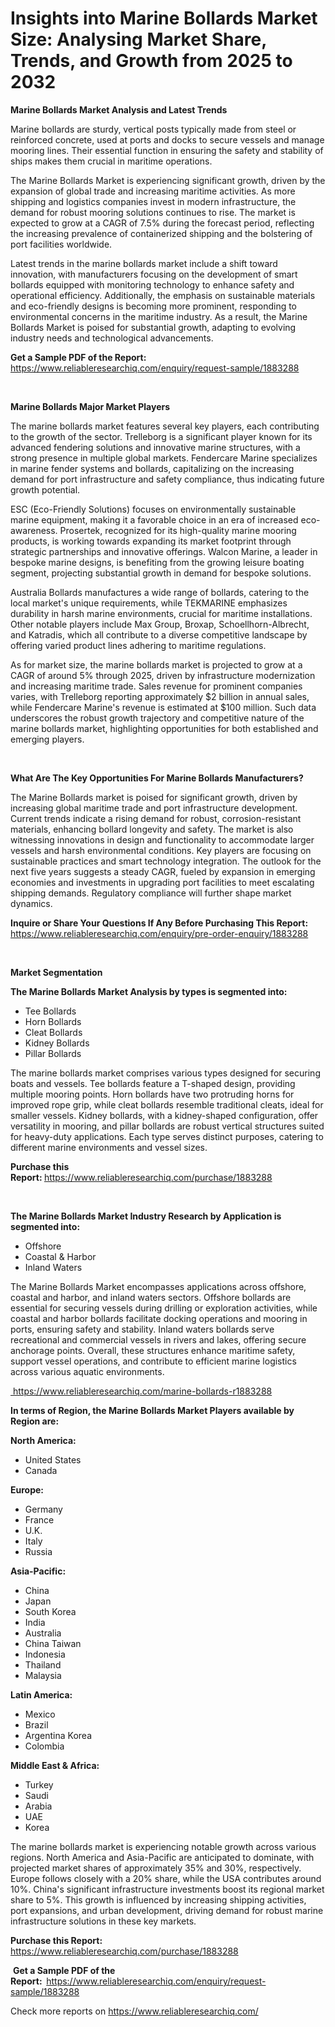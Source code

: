 <p><h1>Insights into Marine Bollards Market Size: Analysing Market Share, Trends, and Growth from 2025 to 2032</h1></p><p><strong>Marine Bollards Market Analysis and Latest Trends</strong></p>
<p><p>Marine bollards are sturdy, vertical posts typically made from steel or reinforced concrete, used at ports and docks to secure vessels and manage mooring lines. Their essential function in ensuring the safety and stability of ships makes them crucial in maritime operations.</p><p>The Marine Bollards Market is experiencing significant growth, driven by the expansion of global trade and increasing maritime activities. As more shipping and logistics companies invest in modern infrastructure, the demand for robust mooring solutions continues to rise. The market is expected to grow at a CAGR of 7.5% during the forecast period, reflecting the increasing prevalence of containerized shipping and the bolstering of port facilities worldwide.</p><p>Latest trends in the marine bollards market include a shift toward innovation, with manufacturers focusing on the development of smart bollards equipped with monitoring technology to enhance safety and operational efficiency. Additionally, the emphasis on sustainable materials and eco-friendly designs is becoming more prominent, responding to environmental concerns in the maritime industry. As a result, the Marine Bollards Market is poised for substantial growth, adapting to evolving industry needs and technological advancements.</p></p>
<p><strong>Get a Sample PDF of the Report:&nbsp;</strong> <a href="https://www.reliableresearchiq.com/enquiry/request-sample/1883288?utm_campaign=2277&utm_medium=2&utm_source=Github&utm_content=ia&utm_term=11042025&utm_id=marine-bollards">https://www.reliableresearchiq.com/enquiry/request-sample/1883288</a></p>
<p>&nbsp;</p>
<p><strong>Marine Bollards Major Market Players</strong></p>
<p><p>The marine bollards market features several key players, each contributing to the growth of the sector. Trelleborg is a significant player known for its advanced fendering solutions and innovative marine structures, with a strong presence in multiple global markets. Fendercare Marine specializes in marine fender systems and bollards, capitalizing on the increasing demand for port infrastructure and safety compliance, thus indicating future growth potential.</p><p>ESC (Eco-Friendly Solutions) focuses on environmentally sustainable marine equipment, making it a favorable choice in an era of increased eco-awareness. Prosertek, recognized for its high-quality marine mooring products, is working towards expanding its market footprint through strategic partnerships and innovative offerings. Walcon Marine, a leader in bespoke marine designs, is benefiting from the growing leisure boating segment, projecting substantial growth in demand for bespoke solutions.</p><p>Australia Bollards manufactures a wide range of bollards, catering to the local market's unique requirements, while TEKMARINE emphasizes durability in harsh marine environments, crucial for maritime installations. Other notable players include Max Group, Broxap, Schoellhorn-Albrecht, and Katradis, which all contribute to a diverse competitive landscape by offering varied product lines adhering to maritime regulations.</p><p>As for market size, the marine bollards market is projected to grow at a CAGR of around 5% through 2025, driven by infrastructure modernization and increasing maritime trade. Sales revenue for prominent companies varies, with Trelleborg reporting approximately $2 billion in annual sales, while Fendercare Marine's revenue is estimated at $100 million. Such data underscores the robust growth trajectory and competitive nature of the marine bollards market, highlighting opportunities for both established and emerging players.</p></p>
<p>&nbsp;</p>
<p><strong>What Are The Key Opportunities For Marine Bollards Manufacturers?</strong></p>
<p><p>The Marine Bollards market is poised for significant growth, driven by increasing global maritime trade and port infrastructure development. Current trends indicate a rising demand for robust, corrosion-resistant materials, enhancing bollard longevity and safety. The market is also witnessing innovations in design and functionality to accommodate larger vessels and harsh environmental conditions. Key players are focusing on sustainable practices and smart technology integration. The outlook for the next five years suggests a steady CAGR, fueled by expansion in emerging economies and investments in upgrading port facilities to meet escalating shipping demands. Regulatory compliance will further shape market dynamics.</p></p>
<p><strong>Inquire or Share Your Questions If Any Before Purchasing This Report:</strong> <a href="https://www.reliableresearchiq.com/enquiry/pre-order-enquiry/1883288?utm_campaign=2277&utm_medium=2&utm_source=Github&utm_content=ia&utm_term=11042025&utm_id=marine-bollards">https://www.reliableresearchiq.com/enquiry/pre-order-enquiry/1883288</a></p>
<p>&nbsp;</p>
<p><strong>Market Segmentation</strong></p>
<p><strong>The Marine Bollards Market Analysis by types is segmented into:</strong></p>
<p><ul><li>Tee Bollards</li><li>Horn Bollards</li><li>Cleat Bollards</li><li>Kidney Bollards</li><li>Pillar Bollards</li></ul></p>
<p><p>The marine bollards market comprises various types designed for securing boats and vessels. Tee bollards feature a T-shaped design, providing multiple mooring points. Horn bollards have two protruding horns for improved rope grip, while cleat bollards resemble traditional cleats, ideal for smaller vessels. Kidney bollards, with a kidney-shaped configuration, offer versatility in mooring, and pillar bollards are robust vertical structures suited for heavy-duty applications. Each type serves distinct purposes, catering to different marine environments and vessel sizes.</p></p>
<p><strong>Purchase this Report:&nbsp;</strong><a href="https://www.reliableresearchiq.com/purchase/1883288?utm_campaign=2277&utm_medium=2&utm_source=Github&utm_content=ia&utm_term=11042025&utm_id=marine-bollards">https://www.reliableresearchiq.com/purchase/1883288</a></p>
<p>&nbsp;</p>
<p><strong>The Marine Bollards Market Industry Research by Application is segmented into:</strong></p>
<p><ul><li>Offshore</li><li>Coastal & Harbor</li><li>Inland Waters</li></ul></p>
<p><p>The Marine Bollards Market encompasses applications across offshore, coastal and harbor, and inland waters sectors. Offshore bollards are essential for securing vessels during drilling or exploration activities, while coastal and harbor bollards facilitate docking operations and mooring in ports, ensuring safety and stability. Inland waters bollards serve recreational and commercial vessels in rivers and lakes, offering secure anchorage points. Overall, these structures enhance maritime safety, support vessel operations, and contribute to efficient marine logistics across various aquatic environments.</p></p>
<p><a href="https://www.reliableresearchiq.com/marine-bollards-r1883288?utm_campaign=2277&utm_medium=2&utm_source=Github&utm_content=ia&utm_term=11042025&utm_id=marine-bollards">&nbsp;https://www.reliableresearchiq.com/marine-bollards-r1883288</a></p>
<p><strong>In terms of Region, the Marine Bollards Market Players available by Region are:</strong></p>
<p>
    <p> <strong> North America: </strong>
        <ul>
            <li>United States</li>
            <li>Canada</li>
        </ul>
        </p> 
    <p> <strong> Europe: </strong>
        <ul>
            <li>Germany</li>
            <li>France</li>
            <li>U.K.</li>
            <li>Italy</li>
            <li>Russia</li>
        </ul>
        </p> 
    <p> <strong> Asia-Pacific: </strong>
        <ul>
            <li>China</li>
            <li>Japan</li>
            <li>South Korea</li>
            <li>India</li>
            <li>Australia</li>
            <li>China Taiwan</li>
            <li>Indonesia</li>
            <li>Thailand</li>
            <li>Malaysia</li>
        </ul>
        </p> 
    <p> <strong> Latin America: </strong>
        <ul>
            <li>Mexico</li>
            <li>Brazil</li>
            <li>Argentina Korea</li>
            <li>Colombia</li>
        </ul>
        </p> 
    <p> <strong> Middle East & Africa: </strong>
        <ul>
            <li>Turkey</li>
            <li>Saudi</li>
            <li>Arabia</li>
            <li>UAE</li>
            <li>Korea</li>
        </ul>
    </p>
    </p>
<p><p>The marine bollards market is experiencing notable growth across various regions. North America and Asia-Pacific are anticipated to dominate, with projected market shares of approximately 35% and 30%, respectively. Europe follows closely with a 20% share, while the USA contributes around 10%. China's significant infrastructure investments boost its regional market share to 5%. This growth is influenced by increasing shipping activities, port expansions, and urban development, driving demand for robust marine infrastructure solutions in these key markets.</p></p>
<p><strong>Purchase this Report: </strong><a href="https://www.reliableresearchiq.com/purchase/1883288?utm_campaign=2277&utm_medium=2&utm_source=Github&utm_content=ia&utm_term=11042025&utm_id=marine-bollards">https://www.reliableresearchiq.com/purchase/1883288</a></p>
<p>&nbsp;<strong>Get a Sample PDF of the Report:&nbsp;&nbsp;</strong><a href="https://www.reliableresearchiq.com/enquiry/request-sample/1883288?utm_campaign=2277&utm_medium=2&utm_source=Github&utm_content=ia&utm_term=11042025&utm_id=marine-bollards">https://www.reliableresearchiq.com/enquiry/request-sample/1883288</a></p>
<p><strong></strong></p>
<p>Check more reports on <a href="https://www.reliableresearchiq.com/?utm_campaign=2277&utm_medium=2&utm_source=Github&utm_content=ia&utm_term=11042025&utm_id=marine-bollards">https://www.reliableresearchiq.com/</a></p>